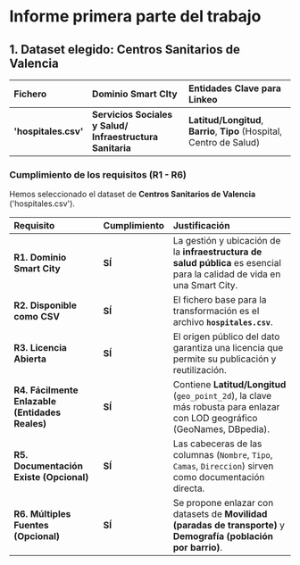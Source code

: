 # Informe primera parte del trabajo

## 1. Dataset elegido: Centros Sanitarios de Valencia

| Fichero | Dominio Smart CIty | Entidades Clave para Linkeo |
| :--- | :--- | :--- |
| **'hospitales.csv'** | **Servicios Sociales y Salud/ Infraestructura Sanitaria** | **Latitud/Longitud**, **Barrio**, **Tipo** (Hospital, Centro de Salud) |

### Cumplimiento de los requisitos (R1 - R6)

Hemos seleccionado el dataset de **Centros Sanitarios de Valencia** ('hospitales.csv').

| Requisito | Cumplimiento | Justificación |
| :--- | :--- | :--- |
| **R1. Dominio Smart City** | **SÍ** | La gestión y ubicación de la **infraestructura de salud pública** es esencial para la calidad de vida en una Smart City. |
| **R2. Disponible como CSV** | **SÍ** | El fichero base para la transformación es el archivo **`hospitales.csv`**. |
| **R3. Licencia Abierta** | **SÍ** | El origen público del dato garantiza una licencia que permite su publicación y reutilización. |
| **R4. Fácilmente Enlazable (Entidades Reales)** | **SÍ** | Contiene **Latitud/Longitud** (`geo_point_2d`), la clave más robusta para enlazar con LOD geográfico (GeoNames, DBpedia). |
| **R5. Documentación Existe (Opcional)**| **SÍ** | Las cabeceras de las columnas (`Nombre`, `Tipo`, `Camas`, `Direccion`) sirven como documentación directa. |
| **R6. Múltiples Fuentes (Opcional)** | **SÍ** | Se propone enlazar con datasets de **Movilidad (paradas de transporte)** y **Demografía (población por barrio)**. |


